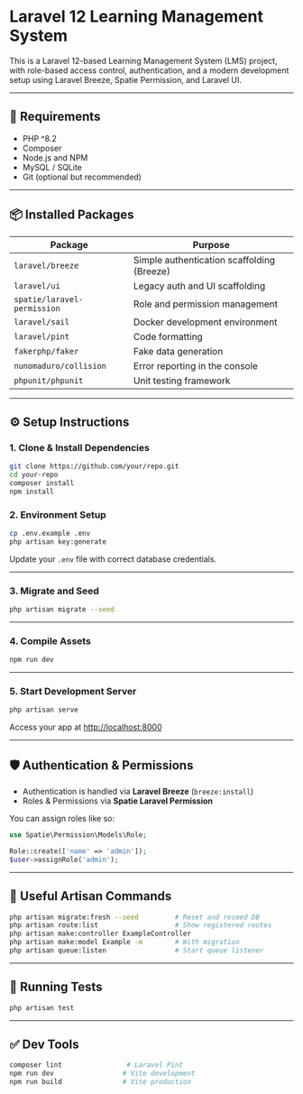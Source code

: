 # Laravel 12 Learning Management System

This is a Laravel 12-based Learning Management System (LMS) project, with role-based access control, authentication, and a modern development setup using Laravel Breeze, Spatie Permission, and Laravel UI.

---

## 🚀 Requirements

* PHP ^8.2
* Composer
* Node.js and NPM
* MySQL / SQLite
* Git (optional but recommended)

---

## 📦 Installed Packages

| Package                     | Purpose                                    |
| --------------------------- | ------------------------------------------ |
| `laravel/breeze`            | Simple authentication scaffolding (Breeze) |
| `laravel/ui`                | Legacy auth and UI scaffolding             |
| `spatie/laravel-permission` | Role and permission management             |
| `laravel/sail`              | Docker development environment             |
| `laravel/pint`              | Code formatting                            |
| `fakerphp/faker`            | Fake data generation                       |
| `nunomaduro/collision`      | Error reporting in the console             |
| `phpunit/phpunit`           | Unit testing framework                     |

---

## ⚙️ Setup Instructions

### 1. Clone & Install Dependencies

```bash
git clone https://github.com/your/repo.git
cd your-repo
composer install
npm install
```

### 2. Environment Setup

```bash
cp .env.example .env
php artisan key:generate
```

Update your `.env` file with correct database credentials.

---

### 3. Migrate and Seed

```bash
php artisan migrate --seed
```

---

### 4. Compile Assets

```bash
npm run dev
```

---

### 5. Start Development Server

```bash
php artisan serve
```

Access your app at [http://localhost:8000](http://localhost:8000)

---

## 🛡 Authentication & Permissions

* Authentication is handled via **Laravel Breeze** (`breeze:install`)
* Roles & Permissions via **Spatie Laravel Permission**

You can assign roles like so:

```php
use Spatie\Permission\Models\Role;

Role::create(['name' => 'admin']);
$user->assignRole('admin');
```

---

## 🔧 Useful Artisan Commands

```bash
php artisan migrate:fresh --seed         # Reset and reseed DB
php artisan route:list                   # Show registered routes
php artisan make:controller ExampleController
php artisan make:model Example -m        # With migration
php artisan queue:listen                 # Start queue listener
```

---

## 🧪 Running Tests

```bash
php artisan test
```

---

## ✅ Dev Tools

```bash
composer lint                # Laravel Pint
npm run dev                 # Vite development
npm run build               # Vite production
```

